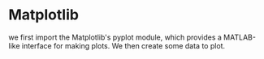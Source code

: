 # Matplotlib
we first import the Matplotlib's pyplot module, which provides a MATLAB-like interface for making plots. We then create some data to plot. 
